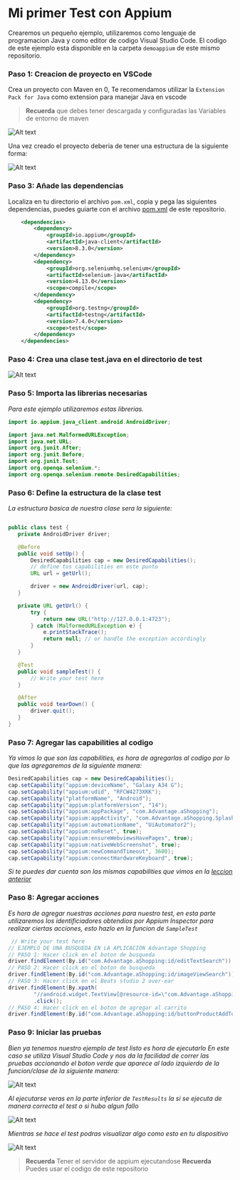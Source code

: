 # Mi primer Test con Appium
Crearemos un pequeño ejemplo, utilizaremos como lenguaje de programacion Java y como editor de codigo Visual Studio Code. El codigo de este ejemplo esta disponible en la carpeta `demoappium` de este mismo repositorio.

### Paso 1: Creacion de proyecto en VSCode
Crea un proyecto con Maven en 0, Te recomendamos utilizar la `Extension Pack for Java` como extension para manejar Java en vscode
>**Recuerda** que debes tener descargada y configuradas las Variables de entorno de maven 

![Alt text](./img/extension.png)

Una vez creado el proyecto deberia de tener una estructura de la siguiente forma:

![Alt text](./img/image-12.png)

### Paso 3: Añade las dependencias
Localiza en tu directorio el archivo `pom.xml`, copia y pega las siguientes dependencias, puedes guiarte con el archivo [pom.xml](./demoappium/pom.xml) de este repositorio.

```xml
    <dependencies>
        <dependency>
            <groupId>io.appium</groupId>
            <artifactId>java-client</artifactId>
            <version>8.3.0</version>
        </dependency>
        <dependency>
            <groupId>org.seleniumhq.selenium</groupId>
            <artifactId>selenium-java</artifactId>
            <version>4.13.0</version>
            <scope>compile</scope>
        </dependency>
        <dependency>
            <groupId>org.testng</groupId>
            <artifactId>testng</artifactId>
            <version>7.4.0</version>
            <scope>test</scope>
        </dependency>
    </dependencies>
```
### Paso 4: Crea una clase test.java en el directorio de test
![Alt text](./img/image-13.png) 

 ### Paso 5: Importa las librerias necesarias
 _Para este ejemplo utilizaremos estas librerias._
 ```java
 import io.appium.java_client.android.AndroidDriver;

import java.net.MalformedURLException;
import java.net.URL;
import org.junit.After;
import org.junit.Before;
import org.junit.Test;
import org.openqa.selenium.*;
import org.openqa.selenium.remote.DesiredCapabilities;
 ```

### Paso 6: Define la estructura de la clase test
 _La estructura basica de nuestra clase sera la siguiente:_
 ```java
 
public class test {
    private AndroidDriver driver;

    @Before
    public void setUp() {
        DesiredCapabilities cap = new DesiredCapabilities();
        // define tus capabilities en este punto
        URL url = getUrl();

        driver = new AndroidDriver(url, cap);
    }

    private URL getUrl() {
        try {
            return new URL("http://127.0.0.1:4723");
        } catch (MalformedURLException e) {
            e.printStackTrace();
            return null; // or handle the exception accordingly
        }
    }

    @Test
    public void sampleTest() {
        // Write your test here
    }

    @After
    public void tearDown() {
        driver.quit();
    }
}

 ```
 ### Paso 7: Agregar las capabilities al codigo
 _Ya vimos lo que son las capabilities, es hora de agregarlas al codigo por lo que las agregaremos de la siguiente manera:_
 ```java
DesiredCapabilities cap = new DesiredCapabilities();
cap.setCapability("appium:deviceName", "Galaxy A34 G");
cap.setCapability("appium:udid", "RFCW4273XKK");
cap.setCapability("platformName", "Android");
cap.setCapability("appium:platformVersion", "14");
cap.setCapability("appium:appPackage", "com.Advantage.aShopping");
cap.setCapability("appium:appActivity", "com.Advantage.aShopping.SplashActivity");
cap.setCapability("appium:automationName", "UiAutomator2");
cap.setCapability("appium:noReset", true);
cap.setCapability("appium:ensureWebviewsHavePages", true);
cap.setCapability("appium:nativeWebScreenshot", true);
cap.setCapability("appium:newCommandTimeout", 3600);
cap.setCapability("appium:connectHardwareKeyboard", true);
 ```
_Si te puedes dar cuenta son las mismas capabilities que vimos en la [leccion anterior](./Taller4%20Inspeccionando%20Objetos.md)_

### Paso 8: Agregar acciones
_Es hora de agregar nuestras acciones para nuestro test, en esta parte utilizaremos los identificiadores obtendios por Appium Inspector para realizar ciertas acciones, esto hazlo en la funcion de `SampleTest`_
```java
 // Write your test here
// EJEMPLO DE UNA BUSQUEDA EN LA APLICACION Advantage Shopping
// PASO 1: Hacer click en el boton de busqueda
driver.findElement(By.id("com.Advantage.aShopping:id/editTextSearch")).sendKeys("Phones");
// PASO 2: Hacer click en el boton de busqueda
driver.findElement(By.id("com.Advantage.aShopping:id/imageViewSearch")).click();
// PASO 3: Hacer click en el Beats studio 2 over-ear
driver.findElement(By.xpath(
        "//android.widget.TextView[@resource-id=\"com.Advantage.aShopping:id/textViewProductName\" and @text=\"BEATS STUDIO 2 OVER-EAR MATTE BLACK HEADPHONES\"]"))
        .click();
// PASO 4: Hacer click en el boton de agregar al carrito
driver.findElement(By.id("com.Advantage.aShopping:id/buttonProductAddToCart")).click();
```
### Paso 9: Iniciar las pruebas
_Bien ya tenemos nuestro ejemplo de test listo es hora de ejecutarlo_
_En este caso se utiliza Visual Studio Code y nos da la facilidad de correr las pruebas accionando el boton verde que aparece al lado izquierdo de la funcion/clase de la siguiente manera:_

![Alt text](./img/image-14.png)

_Al ejecutarse veras en la parte inferior de `TestResults` la si se ejecuta de manera correcta el test o si hubo algun fallo_

![Alt text](./img/image-15.png)

_Mientras se hace el test podras visualizar algo como esto en tu dispositivo_

![Alt text](./img/DemoAppium.gif)

>**Recuerda** Tener el servidor de appium ejecutandose 
>**Recuerda** Puedes usar el codigo de este repositorio

 
